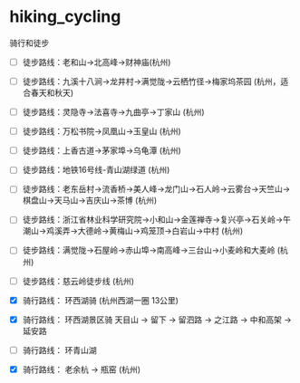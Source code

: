 # hiking_cycling
骑行和徒步

- [ ] 徒步路线：老和山→北高峰→财神庙(杭州)
- [ ] 徒步路线：九溪十八涧→龙井村→满觉陇→云栖竹径→梅家坞茶园 (杭州，适合春天和秋天)
- [ ] 徒步路线：灵隐寺→法喜寺→九曲亭→丁家山 (杭州)
- [ ] 徒步路线：万松书院→凤凰山→玉皇山 (杭州)
- [ ] 徒步路线：上香古道→茅家埠→乌龟潭 (杭州)
- [ ] 徒步路线：地铁16号线-青山湖绿道 (杭州)
- [ ] 徒步路线：老东岳村→流香桥→美人峰→龙门山→石人岭→云雾台→天竺山→棋盘山→天马山→吉庆山→茶博 (杭州)
- [ ] 徒步路线：浙江省林业科学研究院→小和山→金莲禅寺→复兴亭→石关岭→午潮山→鸡溪弄→大德岭→黄梅山→鸡笼顶→白岩山→中村 (杭州)
- [ ] 徒步路线：满觉陇→石屋岭→赤山埠→南高峰→三台山→小麦岭和大麦岭 (杭州)
- [ ] 徒步路线：慈云岭徒步线 (杭州)

- [x] 骑行路线： 环西湖骑 (杭州西湖一圈 13公里)
- [x] 骑行路线： 环西湖景区骑 天目山 -> 留下 -> 留泗路 -> 之江路 -> 中和高架 -> 延安路 
- [ ] 骑行路线： 环青山湖
- [x] 骑行路线： 老余杭 -> 瓶窑 (杭州)
